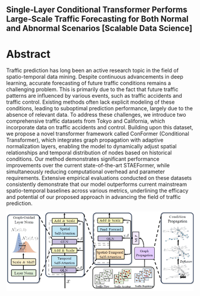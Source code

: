 ## Single-Layer Conditional Transformer Performs Large-Scale Traffic Forecasting for Both Normal and Abnormal Scenarios [Scalable Data Science]

# Abstract
Traffic prediction has long been an active research topic in the field of spatio-temporal data mining. Despite continuous advancements in deep learning, accurate forecasting of future traffic conditions remains a challenging problem. This is primarily due to the fact that future traffic patterns are influenced by various events, such as traffic accidents and traffic control. Existing methods often lack explicit modeling of these conditions, leading to suboptimal prediction performance, largely due to the absence of relevant data. To address these challenges, we introduce two comprehensive traffic datasets from Tokyo and California, which incorporate data on traffic accidents and control.  Building upon this dataset, we propose a novel transformer framework called ConFormer (Conditional Transformer), which integrates graph propagation with adaptive normalization layers, enabling the model to dynamically adjust spatial relationships and temporal distribution of nodes based on historical conditions. Our method demonstrates significant performance improvements over the current state-of-the-art STAEFormer, while simultaneously reducing computational overhead and parameter requirements. Extensive empirical evaluations conducted on these datasets consistently demonstrate that our model outperforms current mainstream spatio-temporal baselines across various metrics, underlining the efficacy and potential of our proposed approach in advancing the field of traffic prediction.

![model_arch](img/framework.png)



